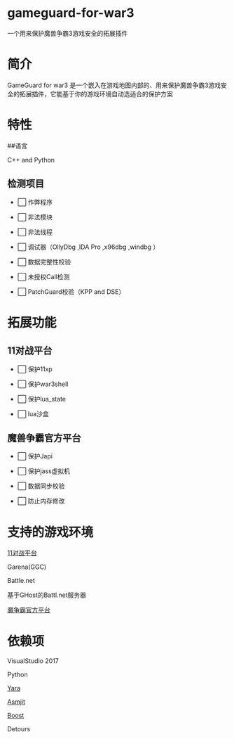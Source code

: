 # gameguard-for-war3
一个用来保护魔兽争霸3游戏安全的拓展插件

# 简介

GameGuard for war3 是一个嵌入在游戏地图内部的、用来保护魔兽争霸3游戏安全的拓展插件，它能基于你的游戏环境自动选适合的保护方案

# 特性

##语言

C++ and Python

## 检测项目

* ⬜ 作弊程序

* ⬜ 非法模块

* ⬜ 非法线程

* ⬜ 调试器（OllyDbg ,IDA Pro ,x96dbg ,windbg ）

* ⬜ 数据完整性校验

* ⬜ 未授权Call检测

* ⬜ PatchGuard校验（KPP and DSE）

# 拓展功能

## 11对战平台

* ⬜ 保护11xp

* ⬜ 保护war3shell

* ⬜ 保护lua_state

* ⬜ lua沙盒

## 魔兽争霸官方平台

* ⬜ 保护Japi

* ⬜ 保护jass虚拟机

* ⬜ 数据同步校验

* ⬜ 防止内存修改


# 支持的游戏环境
 
[11对战平台](http://www.5211game.com/)

Garena(GGC)

Battle.net

基于GHost的Battl.net服务器

[魔争霸官方平台](http://dz.163.com/)

# 依赖项

VisualStudio 2017

Python

[Yara](https://github.com/VirusTotal/yara)

[Asmjit](https://github.com/asmjit/asmjit)

[Boost](http://www.boost.org)

Detours
















